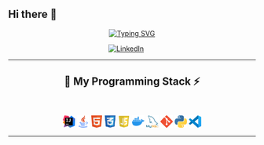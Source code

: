 ## Hi there 👋

<p align="center">
  <!-- Typing SVG by DenverCoder1 - https://github.com/DenverCoder1/readme-typing-svg -->
    <a href="https://git.io/typing-svg"><img src="https://readme-typing-svg.demolab.com?font=Fira+Code&size=22&duration=4800&pause=940&color=7950F2&width=435&lines=Backend+Developer+%E2%80%93+Logic+Creator;1%2B+years+of+experience;Welcome+to+my+GitHub!" alt="Typing SVG" /></a>
</p>

<!-- Social icons section -->
<p align="center">
  <a href="https://www.linkedin.com/in/javier-del-cerro-de-nava-395409307/"><img width="46px" alt="LinkedIn" title="LinkedIn" src="https://img.icons8.com/?size=100&id=IuI5Yd3J3qcC&format=png&color=7950F2"/></a>
  &#8287;&#8287;&#8287;&#8287;&#8287;
</p>

<hr>
<h2 align="center"> 🚀 My Programming Stack ⚡</h2>
<br>
<p align="center">
  <code><img title="IntelliJ" height="25" src="images/logo_intellij.png"></code>
  <code><img title="Java" height="25" src="images/logo_java.png"></code>
  <code><img title="HTML5" height="25" src="images/logo_html.png"></code>
  <code><img title="CSS3" height="25" src="images/logo_css.png"></code>
  <code><img title="JavaScript" height="25" src="images/logo_javascript.png"></code>
  <code><img title="Docker" height="25" src="images/logo_docker.png"></code>
  <code><img title="MySQL" height="25" src="images/mysql.png"></code>
  <code><img title="Git" height="25" src="images/logo_git.png"></code>
  <code><img title="Python" height="25" src="images/logo_python.png"></code>
  <code><img title="Visual Studio Code" height="25" src="images/logo_visual_studio_code.png"></code>
</p>
<hr>

